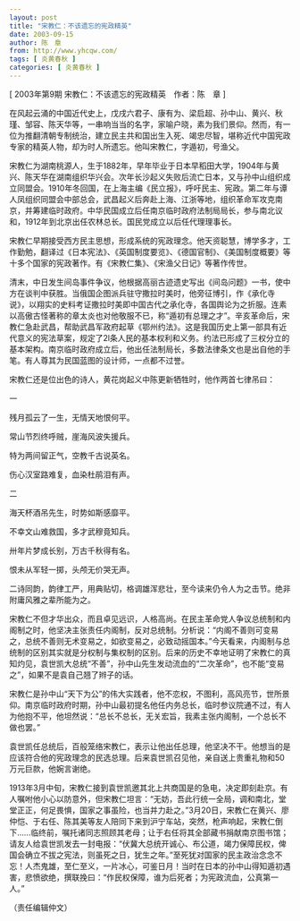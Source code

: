 ```yaml
---
layout: post
title: "宋教仁：不该遗忘的宪政精英"
date: 2003-09-15
author: 陈　章
from: http://www.yhcqw.com/
tags: [ 炎黄春秋 ]
categories: [ 炎黄春秋 ]
---
```



[ 2003年第9期 宋教仁：不该遗忘的宪政精英　作者：陈　章 ]


在风起云涌的中国近代史上，戊戌六君子、康有为、梁启超、孙中山、黄兴、秋瑾、邹容、陈天华等，一串响当当的名字，家喻户晓，素为我们景仰。然而，有一位为推翻清朝专制统治，建立民主共和国出生入死、竭忠尽智，堪称近代中国宪政专家的精英人物，却为时人所遗忘。他叫宋教仁，字遁初，号渔父。


宋教仁为湖南桃源人，生于1882年，早年毕业于日本早稻田大学，1904年与黄兴、陈天华在湖南组织华兴会。次年长沙起义失败后流亡日本，又与孙中山组织成立同盟会。1910年冬回国，在上海主编《民立报》，呼吁民主、宪政。第二年与谭人凤组织同盟会中部总会，武昌起义后奔赴上海、江浙等地，组织革命军攻克南京，并筹建临时政府。中华民国成立后任南京临时政府法制局局长，参与南北议和，1912年到北京出任农林总长。国民党成立以后任代理理事长。


宋教仁早期接受西方民主思想，形成系统的宪政理念。他天资聪慧，博学多才，工作勤勉，翻译过《日本宪法》、《英国制度要览》、《德国官制》、《美国制度概要》等十多个国家的宪政著作。有《宋教仁集》、《宋渔父日记》等著作传世。


清末，中日发生间岛事件争议，他根据高丽古迹遗史写出《间岛问题》一书，使中方在谈判中获胜。当俄国企图派兵驻守撒拉时美时，他旁征博引，作《承化寺说》，以翔实的史料考证撒拉时美即中国古代之承化寺，各国舆论为之折服。连素以高傲古怪著称的章太炎也对他敬服不已，称“遁初有总理之才”。辛亥革命后，宋教仁急赴武昌，帮助武昌军政府起草《鄂州约法》。这是我国历史上第一部具有近代意义的宪法草案，规定了2l条人民的基本权利和义务。约法已形成了三权分立的基本架构。南京临时政府成立后，他出任法制局长，多数法律条文也是出自他的手笔。有人尊其为民国蓝图的设计师，一点都不过誉。

宋教仁还是位出色的诗人，黄花岗起义中陈更新牺牲时，他作两首七律吊曰：

一

残月孤云了一生，无情天地恨何平。

常山节烈终呼贼，崖海风波失援兵。

特为两间留正气，空教千古说英名。

伤心汉室路难复，血染杜鹃泪有声。

二

海天杯酒吊先生，时势如斯感靡平。

不幸文山难救国，多才武穆竟知兵。

卅年片梦成长别，万古千秋得有名。

恨未从军轻一掷，头颅无价哭无声。

二诗同韵，韵律工严，用典贴切，格调雄浑悲壮，至今读来仍令人为之击节。绝非附庸风雅之辈所能为之。


宋教仁不但才华出众，而且卓见远识，人格高尚。在民主革命党人争议总统制和内阁制之时，他坚决主张责任内阁制，反对总统制。分析说：“内阁不善则可变易之，总统不善则无术变易之，如欲变易之，必致动摇国本。”今天看来，内阁制与总统制的区别其实就是分权制与集权制的区别。后来的历史不幸地证明了宋教仁的真知灼见，袁世凯大总统“不善”，孙中山先生发动流血的“二次革命”，也不能“变易之”，如果不是袁自己翘了辫子的话。


宋教仁是孙中山“天下为公”的伟大实践者，他不恋权，不图利，高风亮节，世所景仰。南京临时政府时期，孙中山最初提名他任内务总长，临时参议院通不过，有人为他抱不平，他坦然说：“总长不总长，无关宏旨，我素主张内阁制，一个总长不做也罢。”


袁世凯任总统后，百般笼络宋教仁，表示让他出任总理，他坚决不干。他想当的是应该符合他的宪政理念的民选总理。后来袁世凯召见他，亲自送上贵重礼物和50万元巨款，他婉言谢绝。


1913年3月中旬，宋教仁接到袁世凯邀其北上共商国是的急电，决定即刻赴京。有人嘱咐他小心以防意外，但宋教仁坦言：“无妨，吾此行统一全局，调和南北，堂堂正正，何足畏惧，国家之事虽险，也当并力赴之。”3月20日，宋教仁在黄兴、廖仲恺、于右任、陈其美等友人陪同下来到沪宁车站，突然，枪声响起，宋教仁倒下……临终前，嘱托诸同志照顾其老母；让于右任将其全部藏书捐献南京图书馆；请友人给袁世凯发去一封电报：“伏冀大总统开诚心、布公道，竭力保障民权，俾国会确立不拔之宪法，则虽死之日，犹生之年。”至死犹对国家的民主政治念念不忘！人杰鬼雄，至仁至义，一片冰心，可鉴日月！当时在日本的孙中山得知遁初遇害，悲愤欲绝，撰联挽曰：“作民权保障，谁为后死者；为宪政流血，公真第一人。”

（责任编辑仲文）


